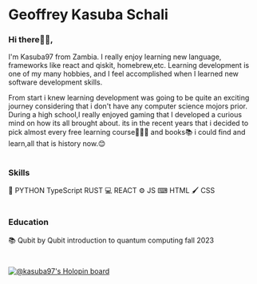 # Geoffrey Kasuba Schali
### Hi there👋🏾,

I'm Kasuba97 from Zambia. I really enjoy learning new language, frameworks like react and qiskit, homebrew,etc. Learning development is one of my many hobbies, and I feel accomplished when I learned new software development skills.

From start i knew learning development was going to be quite an exciting journey considering that i don't have any computer science mojors prior. During a high school,I really enjoyed gaming that I developed a curious mind on how its all brought about. its in the recent years that i decided to pick almost every free learning course👩🏾‍💻 and books📚 i could find and learn,all that is history now.😊
#
### Skills
🐍 PYTHON 
  TypeScript
  RUST
💻 REACT 
⚙ JS 
⌨ HTML 
🖌 CSS
#
### Education
📚 Qubit by Qubit introduction to quantum computing fall 2023
#
[![@kasuba97's Holopin board](https://holopin.me/kasuba97)](https://holopin.io/@kasuba97)
